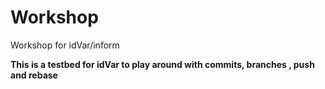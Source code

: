 # Workshop
Workshop for idVar/inform

**This is a testbed for idVar to play around with commits, branches , push and rebase**
